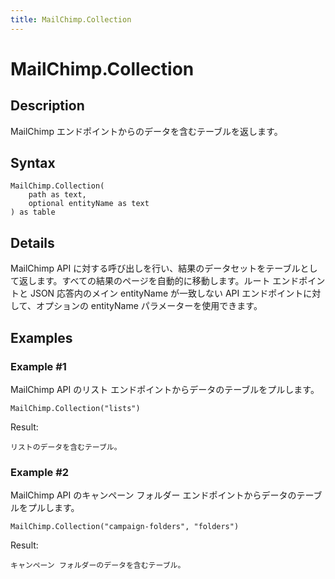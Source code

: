 ```yaml
---
title: MailChimp.Collection
---
```


# MailChimp.Collection


## Description

MailChimp エンドポイントからのデータを含むテーブルを返します。


## Syntax

```powerquery
MailChimp.Collection(
    path as text,
    optional entityName as text
) as table
```


## Details

MailChimp API に対する呼び出しを行い、結果のデータセットをテーブルとして返します。すべての結果のページを自動的に移動します。ルート エンドポイントと JSON 応答内のメイン entityName が一致しない API エンドポイントに対して、オプションの entityName パラメーターを使用できます。


## Examples

### Example #1 
MailChimp API のリスト エンドポイントからデータのテーブルをプルします。
```powerquery
MailChimp.Collection("lists")
```

Result: 
```powerquery
リストのデータを含むテーブル。
```


### Example #2 
MailChimp API のキャンペーン フォルダー エンドポイントからデータのテーブルをプルします。
```powerquery
MailChimp.Collection("campaign-folders", "folders")
```

Result: 
```powerquery
キャンペーン フォルダーのデータを含むテーブル。
```




